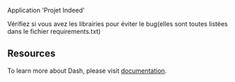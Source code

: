 Application 'Projet Indeed' 

Vérifiez si vous avez les librairies pour éviter le bug(elles sont toutes listées dans le fichier requirements.txt)

## Resources

To learn more about Dash, please visit [documentation](https://plot.ly/dash).